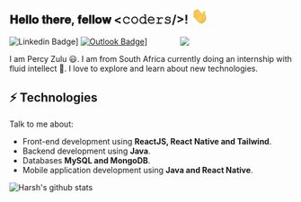 <h2> 𝐇𝐞𝐥𝐥𝐨 𝐭𝐡𝐞𝐫𝐞, 𝐟𝐞𝐥𝐥𝐨𝐰 <𝚌𝚘𝚍𝚎𝚛𝚜/>! <img src="https://raw.githubusercontent.com/ABSphreak/ABSphreak/master/gifs/Hi.gif" width="30px"></h2>

<img align='right' src='https://user-images.githubusercontent.com/5713670/87202985-820dcb80-c2b6-11ea-9f56-7ec461c497c3.gif' width='200"'>

![Linkedin Badge](https://img.shields.io/badge/-percyzulu-blue?style=flat-square&logo=Linkedin&logoColor=white&link=https://www.linkedin.com/in/k-percy-zulu/)] 
[![Outlook Badge](https://img.shields.io/badge/-percyzulu2@outlook.com-c14438?style=flat-square&logo=Gmail&logoColor=white&link=mailto:mailharshkhatri@gmail.com)](mailto:percyzulu2@outlook.com)]

I am Percy Zulu 😃. I am from South Africa currently doing an internship with fluid intellect 🏫. I love to explore and learn about new technologies.

## ⚡ Technologies
Talk to me about:
- Front-end development using **ReactJS, React Native and Tailwind**.
- Backend development using **Java**.
- Databases **MySQL and MongoDB**.  
- Mobile application development using **Java and React Native**.
  

![Harsh's github stats](https://github-readme-stats.vercel.app/api?username=picvet&hide=["issues"]&show_icons=true)

